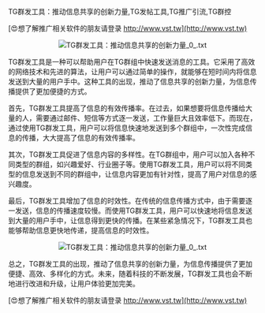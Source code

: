 TG群发工具：推动信息共享的创新力量,TG发帖工具,TG推广引流,TG群控

[😍想了解推广相关软件的朋友请登录 http://www.vst.tw](http://www.vst.tw)

 <center><img src="https://vst.tw/MP4/tuiguang/png/5.png" alt="TG群发工具：推动信息共享的创新力量_0_.txt"></center>

TG群发工具是一种可以帮助用户在TG群组中快速发送消息的工具。它采用了高效的网络技术和先进的算法，让用户可以通过简单的操作，就能够在短时间内将信息发送到大量的用户手中。这种工具的出现，推动了信息共享的创新力量，为信息传播提供了更加便捷的方式。

首先，TG群发工具提高了信息的有效传播率。在过去，如果想要将信息传播给大量的人，需要通过邮件、短信等方式逐一发送，工作量巨大且效率低下。而现在，通过使用TG群发工具，用户可以将信息快速地发送到多个群组中，一次性完成信息的传播，大大提高了信息的有效传播率。

其次，TG群发工具促进了信息内容的多样性。在TG群组中，用户可以加入各种不同类型的群组，如兴趣爱好、行业圈子等。使用TG群发工具，用户可以将不同类型的信息发送到不同的群组中，让信息内容更加有针对性，提高了用户对信息的感兴趣度。

最后，TG群发工具增加了信息的时效性。在传统的信息传播方式中，由于需要逐一发送，信息的传播速度较慢。而使用TG群发工具，用户可以快速地将信息发送到大量的用户手中，让信息得到更快的传播。在某些紧急情况下，TG群发工具也能够帮助信息更快地传递，提高信息的时效性。

 <center><img src="https://vst.tw/MP4/tuiguang/png/7.png" alt="TG群发工具：推动信息共享的创新力量_0_.txt"></center>

总之，TG群发工具的出现，推动了信息共享的创新力量，为信息传播提供了更加便捷、高效、多样化的方式。未来，随着科技的不断发展，TG群发工具也会不断地进行改进和升级，让用户体验更加完美。

[😍想了解推广相关软件的朋友请登录 http://www.vst.tw](http://www.vst.tw)



